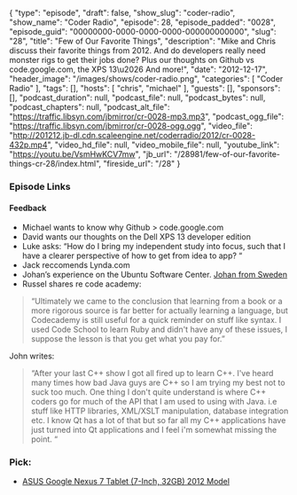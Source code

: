 {
  "type": "episode",
  "draft": false,
  "show_slug": "coder-radio",
  "show_name": "Coder Radio",
  "episode": 28,
  "episode_padded": "0028",
  "episode_guid": "00000000-0000-0000-0000-000000000000",
  "slug": "28",
  "title": "Few of Our Favorite Things",
  "description": "Mike and Chris discuss their favorite things from 2012. And do developers really need monster rigs to get their jobs done? Plus our thoughts on Github vs code.google.com, the XPS 13\u2026 And more!",
  "date": "2012-12-17",
  "header_image": "/images/shows/coder-radio.png",
  "categories": [
    "Coder Radio"
  ],
  "tags": [],
  "hosts": [
    "chris",
    "michael"
  ],
  "guests": [],
  "sponsors": [],
  "podcast_duration": null,
  "podcast_file": null,
  "podcast_bytes": null,
  "podcast_chapters": null,
  "podcast_alt_file": "https://traffic.libsyn.com/jbmirror/cr-0028-mp3.mp3",
  "podcast_ogg_file": "https://traffic.libsyn.com/jbmirror/cr-0028-ogg.ogg",
  "video_file": "http://201212.jb-dl.cdn.scaleengine.net/coderradio/2012/cr-0028-432p.mp4",
  "video_hd_file": null,
  "video_mobile_file": null,
  "youtube_link": "https://youtu.be/VsmHwKCV7mw",
  "jb_url": "/28981/few-of-our-favorite-things-cr-28/index.html",
  "fireside_url": "/28"
}


### Episode Links

#### Feedback

  * Michael wants to know why Github > code.google.com
  * David wants our thoughts on the Dell XPS 13 developer edition
  * Luke asks: “How do I bring my independent study into focus, such that I have a clearer perspective of how to get from idea to app? “
  * Jack reccomends Lynda.com
  * Johan’s experience on the Ubuntu Software Center. [Johan from Sweden](http://slexy.org/view/s2udn6PB3i/index.html)
  * Russel shares re code academy:

> “Ultimately we came to the conclusion that learning from a book or a more
> rigorous source is far better for actually learning a language, but
> Codecademy is still useful for a quick reminder on stuff like syntax. I used
> Code School to learn Ruby and didn't have any of these issues, I suppose the
> lesson is that you get what you pay for.”

John writes:

> “After your last C++ show I got all fired up to learn C++. I've heard many
> times how bad Java guys are C++ so I am trying my best not to suck too much.
> One thing I don't quite understand is where C++ coders go for much of the
> API that I am used to using with Java. i.e stuff like HTTP libraries,
> XML/XSLT manipulation, database integration etc. I know Qt has a lot of that
> but so far all my C++ applications have just turned into Qt applications and
> I feel i'm somewhat missing the point. “

### Pick:

  * [ASUS Google Nexus 7 Tablet (7-Inch, 32GB) 2012 Model](https://www.amazon.com/dp/B009X3UW2G?SubscriptionId=0RGQ32M03RDWT5YF2K82&tag=thelinactsho-20&linkCode=xm2&camp=2025&creative=165953&creativeASIN=B009X3UW2G)


